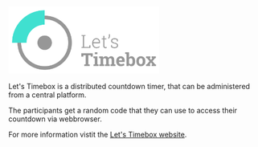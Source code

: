 <img src="img/Logo.svg" width="300px" alt="Let's Timebox">

Let's Timebox is a distributed countdown timer, that can be administered from a central platform.

The participants get a random code that they can use to access their countdown via webbrowser.

For more information vistit the [Let's Timebox website](https://letstimebox.com).
